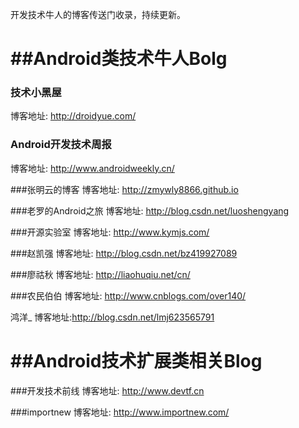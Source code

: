 
开发技术牛人的博客传送门收录，持续更新。

##Android类技术牛人Bolg
==========================================================

### 技术小黑屋
博客地址: http://droidyue.com/

### Android开发技术周报
博客地址: http://www.androidweekly.cn/

###张明云的博客
博客地址: http://zmywly8866.github.io

###老罗的Android之旅
博客地址: http://blog.csdn.net/luoshengyang

###开源实验室
博客地址: http://www.kymjs.com/

###赵凯强
博客地址: http://blog.csdn.net/bz419927089

###廖祜秋
博客地址: http://liaohuqiu.net/cn/

###农民伯伯
博客地址: http://www.cnblogs.com/over140/

鸿洋_
博客地址:http://blog.csdn.net/lmj623565791

##Android技术扩展类相关Blog
==========================================
###开发技术前线
博客地址: http://www.devtf.cn

###importnew
博客地址: http://www.importnew.com/
